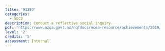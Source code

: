 ```yaml
---
title: '91280'
categories:
  - SOC2
description: Conduct a reflective social inquiry
pdf: 'https://www.nzqa.govt.nz/nqfdocs/ncea-resource/achievements/2019/as91280.pdf'
level: '2'
credits: '5'
assessment: Internal
---
```


